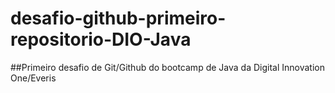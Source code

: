 # desafio-github-primeiro-repositorio-DIO-Java
##Primeiro desafio de Git/Github do bootcamp de Java da Digital Innovation One/Everis

 
